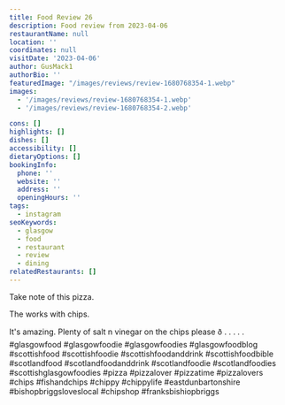 ```yaml
---
title: Food Review 26
description: Food review from 2023-04-06
restaurantName: null
location: ''
coordinates: null
visitDate: '2023-04-06'
author: GusMack1
authorBio: ''
featuredImage: "/images/reviews/review-1680768354-1.webp"
images:
  - '/images/reviews/review-1680768354-1.webp'
  - '/images/reviews/review-1680768354-2.webp'

cons: []
highlights: []
dishes: []
accessibility: []
dietaryOptions: []
bookingInfo:
  phone: ''
  website: ''
  address: ''
  openingHours: ''
tags:
  - instagram
seoKeywords:
  - glasgow
  - food
  - restaurant
  - review
  - dining
relatedRestaurants: []
---
```

Take note of this pizza.

The works with chips.

It's amazing. Plenty of salt n vinegar on the chips please ð
.
.
.
.
.
#glasgowfood #glasgowfoodie #glasgowfoodies #glasgowfoodblog #scottishfood #scottishfoodie #scottishfoodanddrink #scottishfoodbible #scotlandfood #scotlandfoodanddrink #scotlandfoodie #scotlandfoodies #scottishglasgowfoodies #pizza #pizzalover #pizzatime #pizzalovers #chips #fishandchips #chippy #chippylife #eastdunbartonshire #bishopbriggsloveslocal #chipshop #franksbishiopbriggs
